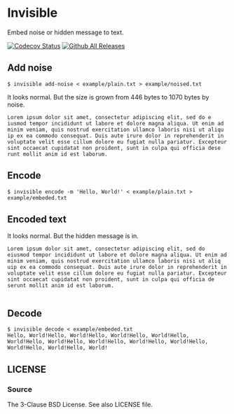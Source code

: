 # Invisible

Embed noise or hidden message to text.

[![Codecov Status](https://img.shields.io/codecov/c/github/kitsuyui/invisible.svg)](https://codecov.io/github/kitsuyui/invisible/)
[![Github All Releases](https://img.shields.io/github/downloads/kitsuyui/invisible/total.svg)](https://github.com/kitsuyui/invisible/releases/latest)


## Add noise

```console
$ invisible add-noise < example/plain.txt > example/noised.txt
```

It looks normal. But the size is grown from 446 bytes to 1070 bytes by noise.

```
L⁡o​rem⁣ ⁢ip​sum ⁡d​o﻿lor⁡ ⁠sit⁡ a​met⁣,﻿ ⁠c‌ons⁠ect﻿et⁢ur⁠ ⁣a⁤di⁡p⁣isci‌n‌g e‌li⁢t,‌ ⁢se​d d⁡o‌ e​i⁡u⁠smo⁢d⁡ ​t⁠em⁡p﻿o​r i﻿n⁠cididu‌n⁡t ⁢u⁡t labo⁠re ​e⁡t​ ‌dolo⁣re​ mag‌n⁡a⁠ al⁣i​qua﻿.⁡ ⁤Ut en​im ad⁤ ‌mi﻿nim ⁡v⁢e⁣ni‌am, qui⁤s ⁢n⁡os⁣trud‌ ⁢e⁣xe‌rc⁠it﻿ati⁣on ‌u⁢l‌l⁢a​mc⁠o⁠ laboris n​i⁤si⁡ ​ut⁠ ⁢a⁠liq‌u​i⁣p e‌x e⁠a⁡ c‌o﻿mmo⁠do⁤ c﻿on⁤s⁣e⁠q⁡uat⁠. Duis aute iru⁠r⁤e ⁤d‌o﻿lor ⁤i⁣n⁢ ⁡r⁠e​pr​eh⁡e﻿nd⁤e⁠rit⁣ i⁣n⁣ vo⁡l⁣uptate⁠ v‌el⁣it ​e⁢s⁡s⁡e⁠ ⁠cil⁢l‌u​m dol​ore⁢ ​e⁢u ⁠f​u⁤g﻿i​a⁢t‌ ⁠n⁠ulla par⁣i﻿a﻿t​u⁠r​. ‌Except‌e​ur⁢ ⁤sin​t⁠ ﻿o﻿ccaecat cu​pid⁢a⁠tat ⁤n⁡o⁣n⁤ ⁠proide‌nt, ​sunt⁤ ⁡i‌n﻿ c﻿u⁡lp⁤a ⁢qui‌ off​i﻿c⁢i‌a dese​ru﻿n​t ‌mo‌l⁢li⁡t⁣ ​a⁢ni⁤m⁣ ​id ⁡est ﻿l⁤abo⁡r​u⁢m.

```


## Encode

```console
$ invisible encode -m 'Hello, World!' < example/plain.txt > example/embeded.txt
```

## Encoded text

It looks normal. But the hidden message is in.

```
L⁠o⁠r​e⁤m⁠ ⁣i⁣p⁢s⁡u⁡m​ ⁤d﻿o⁢l⁣o⁢r‌ ​s​i⁣t⁡ ⁣a⁣m﻿e⁡t⁢,⁢ ⁤c⁤o‌n⁢s⁢e‌c​t⁠e​t​u​r​ ​a⁠d⁠i​p⁤i⁠s⁣c⁣i⁢n⁡g⁡ ​e⁤l﻿i⁢t⁣,⁢ ‌s​e​d⁣ ⁡d⁣o⁣ ﻿e⁡i⁢u⁢s⁤m⁤o‌d⁢ ⁢t‌e​m⁠p​o​r​ ​i​n⁠c⁠i​d⁤i⁠d⁣u⁣n⁢t⁡ ⁡u​t⁤ ﻿l⁢a⁣b⁢o‌r​e​ ⁣e⁡t⁣ ⁣d﻿o⁡l⁢o⁢r⁤e⁤ ‌m⁢a⁢g‌n​a⁠ ​a​l​i​q​u⁠a⁠.​ ⁤U⁠t⁣ ⁣e⁢n⁡i⁡m​ ⁤a﻿d⁢ ⁣m⁢i‌n​i​m⁣ ⁡v⁣e⁣n﻿i⁡a⁢m⁢,⁤ ⁤q‌u⁢i⁢s‌ ​n⁠o​s​t​r​u​d⁠ ⁠e​x⁤e⁠r⁣c⁣i⁢t⁡a⁡t​i⁤o﻿n⁢ ⁣u⁢l‌l​a​m⁣c⁡o⁣ ⁣l﻿a⁡b⁢o⁢r⁤i⁤s‌ ⁢n⁢i‌s​i⁠ ​u​t​ ​a​l⁠i⁠q​u⁤i⁠p⁣ ⁣e⁢x⁡ ⁡e​a⁤ ﻿c⁢o⁣m⁢m‌o​d​o⁣ ⁡c⁣o⁣n﻿s⁡e⁢q⁢u⁤a⁤t‌.⁢ ⁢D‌u​i⁠s​ ​a​u​t​e⁠ ⁠i​r⁤u⁠r⁣e⁣ ⁢d⁡o⁡l​o⁤r﻿ ⁢i⁣n⁢ ‌r​e​p⁣r⁡e⁣h⁣e﻿n⁡d⁢e⁢r⁤i⁤t‌ ⁢i⁢n‌ ​v⁠o​l​u​p​t​a⁠t⁠e​ ⁤v⁠e⁣l⁣i⁢t⁡ ⁡e​s⁤s﻿e⁢ ⁣c⁢i‌l​l​u⁣m⁡ ⁣d⁣o﻿l⁡o⁢r⁢e⁤ ⁤e‌u⁢ ⁢f‌u​g⁠i​a​t​ ​n​u⁠l⁠l​a⁤ ⁠p⁣a⁣r⁢i⁡a⁡t​u⁤r﻿.⁢ ⁣E⁢x‌c​e​p⁣t⁡e⁣u⁣r﻿ ⁡s⁢i⁢n⁤t⁤ ‌o⁢c⁢c‌a​e⁠c​a​t​ ​c​u⁠p⁠i​d⁤a⁠t⁣a⁣t⁢ ⁡n⁡o​n⁤ ﻿p⁢r⁣o⁢i‌d​e​n⁣t⁡,⁣ ⁣s﻿u⁡n⁢t⁢ ⁤i⁤n‌ ⁢c⁢u‌l​p⁠a​ ​q​u​i​ ⁠o⁠f​f⁤i⁠c⁣i⁣a⁢ ⁡d⁡e​s⁤e﻿r⁢u⁣n⁢t‌ ​m​o⁣l⁡l⁣i⁣t﻿ ⁡a⁢n⁢i⁤m⁤ ‌i⁢d⁢ ‌e​s⁠t​ ​l​a​b​o⁠r⁠u​m⁤.⁠
⁣⁣⁢⁡⁡​⁤﻿⁢⁣⁢‌​​⁣⁡⁣⁣﻿⁡⁢⁢⁤⁤‌⁢⁢‌​⁠​​​​​
```

## Decode

```console
$ invisible decode < example/embeded.txt
Hello, World!Hello, World!Hello, World!Hello, World!Hello, World!Hello, World!Hello, World!Hello, World!Hello, World!Hello, World!Hello, World!Hello, World!
```

## LICENSE

### Source

The 3-Clause BSD License. See also LICENSE file.

